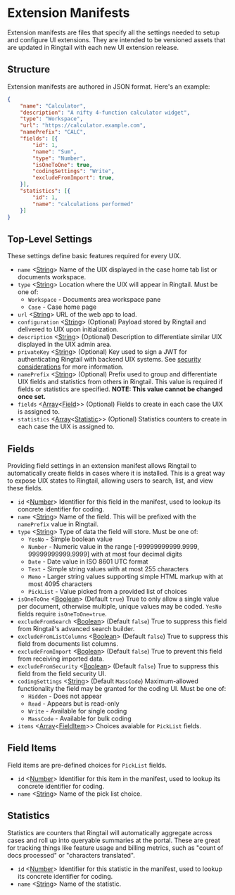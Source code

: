 # Extension Manifests
Extension manifests are files that specify all the settings needed to setup and configure UI extensions. They are intended to be versioned assets that are updated in Ringtail with each new UI extension release.

## Structure
Extension manifests are authored in JSON format. Here's an example:
```json
{
    "name": "Calculator",
    "description": "A nifty 4-function calculator widget",
    "type": "Workspace",
    "url": "https://calculator.example.com",
    "namePrefix": "CALC",
    "fields": [{
        "id": 1,
        "name": "Sum",
        "type": "Number",
        "isOneToOne": true,
        "codingSettings": "Write",
        "excludeFromImport": true,
    }],
    "statistics": [{
        "id": 1,
        "name": "calculations performed"
    }]
}
```

## Top-Level Settings
These settings define basic features required for every UIX.

- `name` <[String]> Name of the UIX displayed in the case home tab list or documents workspace.
- `type` <[String]> Location where the UIX will appear in Ringtail. Must be one of:
  - `Workspace` - Documents area workspace pane
  - `Case` - Case home page
- `url` <[String]> URL of the web app to load.
- `configuration` <[String]> (Optional) Payload stored by Ringtail and delivered to UIX upon initialization.
- `description` <[String]> (Optional) Description to differentiate similar UIX displayed in the UIX admin area.
- `privateKey` <[String]> (Optional) Key used to sign a JWT for authenticating Ringtail with backend UIX systems. See [security considerations](README.md#security-considerations) for more information.
- `namePrefix` <[String]> (Optional) Prefix used to group and differentiate UIX fields and statistics from others in Ringtail. This value is required if fields or statistics are specified. **NOTE: This value cannot be changed once set.**
- `fields` <[Array]<[Field](#fields)>> (Optional) Fields to create in each case the UIX is assigned to.
- `statistics` <[Array]<[Statistic](#statistics)>> (Optional) Statistics counters to create in each case the UIX is assigned to.

## Fields
Providing field settings in an extension manifest allows Ringtail to automatically create fields in cases where it is installed. This is a great way to expose UIX states to Ringtail, allowing users to search, list, and view these fields.

- `id` <[Number]> Identifier for this field in the manifest, used to lookup its concrete identifier for coding.
- `name` <[String]> Name of the field. This will be prefixed with the `namePrefix` value in Ringtail.
- `type` <[String]> Type of data the field will store. Must be one of:
  - `YesNo` - Simple boolean value
  - `Number` - Numeric value in the range [-99999999999.9999, 99999999999.9999] with at most four decimal digits
  - `Date` - Date value in ISO 8601 UTC format
  - `Text` - Simple string values with at most 255 characters
  - `Memo` - Larger string values supporting simple HTML markup with at most 4095 characters
  - `PickList` - Value picked from a provided list of choices
- `isOneToOne` <[Boolean]> (Default `true`) True to only allow a single value per document, otherwise multiple, unique values may be coded. `YesNo` fields require `isOneToOne=true`.
- `excludeFromSearch` <[Boolean]> (Default `false`) True to suppress this field from Ringtail's advanced search builder.
- `excludeFromListColumns` <[Boolean]> (Default `false`) True to suppress this field from documents list columns.
- `excludeFromImport` <[Boolean]> (Default `false`) True to prevent this field from receiving imported data.
- `excludeFromSecurity` <[Boolean]> (Default `false`) True to suppress this field from the field security UI.
- `codingSettings` <[String]> (Default `MassCode`) Maximum-allowed functionality the field may be granted for the coding UI. Must be one of:
  - `Hidden` - Does not appear
  - `Read` - Appears but is read-only
  - `Write` - Available for single coding
  - `MassCode` - Available for bulk coding
- `items` <[Array]<[FieldItem](#field-items)>> Choices avaiable for `PickList` fields.

## Field Items
Field items are pre-defined choices for `PickList` fields.

- `id` <[Number]> Identifier for this item in the manifest, used to lookup its concrete identifier for coding.
- `name` <[String]> Name of the pick list choice.

## Statistics
Statistics are counters that Ringtail will automatically aggregate across cases and roll up into queryable summaries at the portal. These are great for tracking things like feature usage and billing metrics, such as "count of docs processed" or "characters translated".

- `id` <[Number]> Identifier for this statistic in the manifest, used to lookup its concrete identifier for coding.
- `name` <[String]> Name of the statistic.





[null]: https://developer.mozilla.org/en-US/docs/Web/JavaScript/Reference/Global_Objects/null "null"
[Array]: https://developer.mozilla.org/en-US/docs/Web/JavaScript/Reference/Global_Objects/Array "Array"
[boolean]: https://developer.mozilla.org/en-US/docs/Web/JavaScript/Data_structures#Boolean_type "Boolean"
[number]: https://developer.mozilla.org/en-US/docs/Web/JavaScript/Data_structures#Number_type "Number"
[Object]: https://developer.mozilla.org/en-US/docs/Web/JavaScript/Reference/Global_Objects/Object "Object"
[string]: https://developer.mozilla.org/en-US/docs/Web/JavaScript/Data_structures#String_type "String"